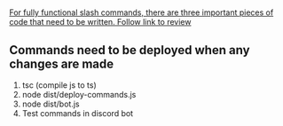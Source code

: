 #

[For fully functional slash commands, there are three important pieces of code that need to be written. Follow link to review](https://discordjs.guide/creating-your-bot/command-handling.htmlhttps:/)



## Commands need to be deployed when any changes are made

1. tsc (compile js to ts)
2. node dist/deploy-commands.js
3. node dist/bot.js
4. Test commands in discord bot
